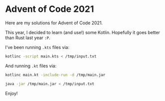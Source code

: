 # Advent of Code 2021

Here are my solutions for Advent of Code 2021.

This year, I decided to learn (and use!) some Kotlin.
Hopefully it goes better than Rust last year `:P`.

I've been running `.kts` files via:

```bash
kotlinc -script main.kts < /tmp/input.txt
```

And running `.kt` files via:

```bash
kotlinc main.kt -include-run -d /tmp/main.jar

java -jar /tmp/main.jar < /tmp/input.txt
```

Enjoy!